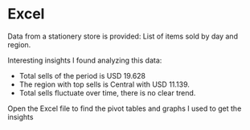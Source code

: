 # Excel

Data from a stationery store is provided: List of items sold by day and region.

Interesting insights I found analyzing this data:
- Total sells of the period is USD 19.628
- The region with top sells is Central with USD 11.139. 
- Total sells fluctuate over time, there is no clear trend. 

Open the Excel file to find the pivot tables and graphs I used to get the insights

